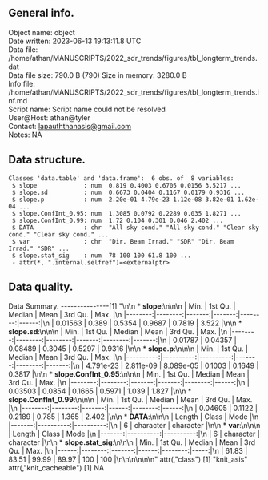 <!-- This is a markdown file. -->


 General info.
---------------

Object name:    object      
Date written:   2023-06-13 19:13:11.8 UTC  
Data file:      /home/athan/MANUSCRIPTS/2022_sdr_trends/figures/tbl_longterm_trends.dat      
Data file size: 790.0 B (790) 
Size in memory: 3280.0 B      
Info file:      /home/athan/MANUSCRIPTS/2022_sdr_trends/figures/tbl_longterm_trends.inf.md      
Script name:    Script name could not be resolved      
User@Host:      athan@tyler   
Contact:        <lapauththanasis@gmail.com>      
Notes:          NA      


 Data structure.
-----------------

```
Classes 'data.table' and 'data.frame':	6 obs. of  8 variables:
 $ slope             : num  0.819 0.4003 0.6705 0.0156 3.5217 ...
 $ slope.sd          : num  0.6673 0.0404 0.1167 0.0179 0.9316 ...
 $ slope.p           : num  2.20e-01 4.79e-23 1.12e-08 3.82e-01 1.62e-04 ...
 $ slope.ConfInt_0.95: num  1.3085 0.0792 0.2289 0.035 1.8271 ...
 $ slope.ConfInt_0.99: num  1.72 0.104 0.301 0.046 2.402 ...
 $ DATA              : chr  "All sky cond." "All sky cond." "Clear sky cond." "Clear sky cond." ...
 $ var               : chr  "Dir. Beam Irrad." "SDR" "Dir. Beam Irrad." "SDR" ...
 $ slope.stat_sig    : num  78 100 100 61.8 100 ...
 - attr(*, ".internal.selfref")=<externalptr> 
```


 Data quality.
---------------
 Data Summary.
---------------[1] "\n\n  * **slope**:\n\n\n    |    Min. | 1st Qu. | Median |   Mean | 3rd Qu. |  Max. |\n    |--------:|--------:|-------:|-------:|--------:|------:|\n    | 0.01563 |   0.389 | 0.5354 | 0.9687 |  0.7819 | 3.522 |\n\n  * **slope.sd**:\n\n\n    |    Min. | 1st Qu. |  Median |   Mean | 3rd Qu. |   Max. |\n    |--------:|--------:|--------:|-------:|--------:|-------:|\n    | 0.01787 | 0.04357 | 0.08489 | 0.3045 |  0.5297 | 0.9316 |\n\n  * **slope.p**:\n\n\n    |      Min. |   1st Qu. |    Median |   Mean | 3rd Qu. |   Max. |\n    |----------:|----------:|----------:|-------:|--------:|-------:|\n    | 4.791e-23 | 2.811e-09 | 8.089e-05 | 0.1003 |  0.1649 | 0.3817 |\n\n  * **slope.ConfInt_0.95**:\n\n\n    |    Min. | 1st Qu. | Median |   Mean | 3rd Qu. |  Max. |\n    |--------:|--------:|-------:|-------:|--------:|------:|\n    | 0.03503 |  0.0854 | 0.1665 | 0.5971 |   1.039 | 1.827 |\n\n  * **slope.ConfInt_0.99**:\n\n\n    |    Min. | 1st Qu. | Median |  Mean | 3rd Qu. |  Max. |\n    |--------:|--------:|-------:|------:|--------:|------:|\n    | 0.04605 |  0.1122 | 0.2189 | 0.785 |   1.365 | 2.402 |\n\n  * **DATA**:\n\n\n    | Length |     Class |      Mode |\n    |-------:|----------:|----------:|\n    |      6 | character | character |\n\n  * **var**:\n\n\n    | Length |     Class |      Mode |\n    |-------:|----------:|----------:|\n    |      6 | character | character |\n\n  * **slope.stat_sig**:\n\n\n    |  Min. | 1st Qu. | Median |  Mean | 3rd Qu. | Max. |\n    |------:|--------:|-------:|------:|--------:|-----:|\n    | 61.83 |   83.51 |  99.99 | 89.97 |     100 |  100 |\n\n\n<!-- end of list -->\n\n\n"
attr(,"class")
[1] "knit_asis"
attr(,"knit_cacheable")
[1] NA
